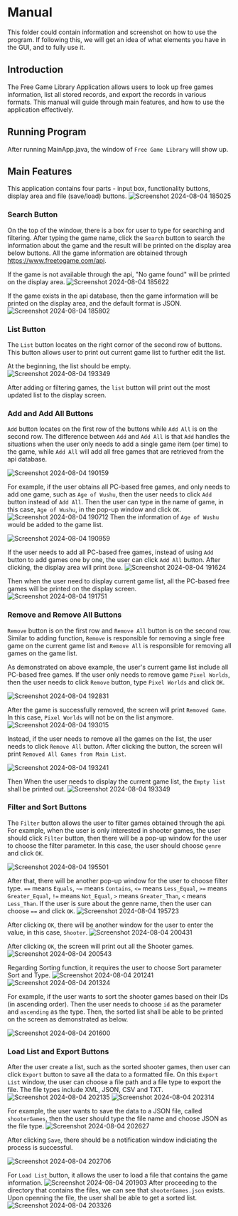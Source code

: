 # Manual

This folder could contain information and screenshot on how to use the program.  If following this, we will get
an idea of what elements you have in the GUI, and to fully use it. 

## Introduction

The Free Game Library Application allows users to look up free games information, list all stored records, and export the records in various formats. This manual will guide through main features, and how to use the application effectively.

## Running Program

After running MainApp.java, the window of `Free Game Library` will show up. 

## Main Features

This application contains four parts - input box, functionality buttons, display area and file (save/load) buttons. 
![Screenshot 2024-08-04 185025](https://github.com/user-attachments/assets/b3188be2-6ea1-4b8c-9f88-c79770944596)

### Search Button

On the top of the window, there is a box for user to type for searching and filtering. After typing the game name, click the `Search` button to search the information about the game and the result will be printed on the display area below buttons. All the game information are obtained through https://www.freetogame.com/api.

If the game is not available through the api, "No game found" will be printed on the display area.
![Screenshot 2024-08-04 185622](https://github.com/user-attachments/assets/d18c427e-1f03-4386-bc5e-e7cd96534070)

If the game exists in the api database, then the game information will be printed on the display area, and the default format is JSON.
![Screenshot 2024-08-04 185802](https://github.com/user-attachments/assets/6ed500b4-08f5-498d-a7f9-e13757f4cb64)

### List Button

The `List` button locates on the right cornor of the second row of buttons. This button allows user to print out current game list to further edit the list.

At the beginning, the list should be empty.
![Screenshot 2024-08-04 193349](https://github.com/user-attachments/assets/1cbdcd17-4bd6-4669-9f5a-2458f22d71d5)

After adding or filtering games, the `list` button will print out the most updated list to the display screen.

### Add and Add All Buttons

`Add` button locates on the first row of the buttons while `Add All` is on the second row. The difference between `Add` and `Add All` is that `Add` handles the situations when the user only needs to add a single game item (per time) to the game, while `Add All` will add all free games that are retrieved from the api database. 

![Screenshot 2024-08-04 190159](https://github.com/user-attachments/assets/eb8ae186-7352-4fe3-b57b-c74638053282)

For example, if the user obtains all PC-based free games, and only needs to add one game, such as `Age of Wushu`, then the user needs to click `Add` button instead of `Add All`. Then the user can type in the name of game, in this case, `Age of Wushu`, in the pop-up window and click `OK`.
![Screenshot 2024-08-04 190712](https://github.com/user-attachments/assets/ce9ec479-e622-49f4-b6f5-db8e01f4f095)
Then the information of `Age of Wushu` would be added to the game list.

![Screenshot 2024-08-04 190959](https://github.com/user-attachments/assets/e6e6aa77-97e3-4934-8f3c-10164370227e)

If the user needs to add all PC-based free games, instead of using `Add` button to add games one by one, the user can click `Add All` button. After clicking, the display area will print `Done`.
![Screenshot 2024-08-04 191624](https://github.com/user-attachments/assets/d7d5ca74-bf5c-4bef-beae-eb5ef7608166)

Then when the user need to display current game list, all the PC-based free games will be printed on the display screen.
![Screenshot 2024-08-04 191751](https://github.com/user-attachments/assets/0e31cf00-3423-4ccd-9316-4559433577af)

### Remove and Remove All Buttons

`Remove` button is on the first row and `Remove All` button is on the second row. Similar to adding function, `Remove` is responsible for removing a single free game on the current game list and `Remove All` is responsible for removing all games on the game list. 

As demonstrated on above example, the user's current game list include all PC-based free games. If the user only needs to remove game `Pixel Worlds`, then the user needs to click `Remove` button, type `Pixel Worlds` and click `OK`.

![Screenshot 2024-08-04 192831](https://github.com/user-attachments/assets/f9d2d404-3768-45b4-a98d-126898a19050)

After the game is successfully removed, the screen will print `Removed Game`. In this case, `Pixel Worlds` will not be on the list anymore.
![Screenshot 2024-08-04 193015](https://github.com/user-attachments/assets/82cf3e0b-3349-4db5-a745-08486bd7e2b0)

Instead, if the user needs to remove all the games on the list, the user needs to click `Remove All` button. After clicking the button, the screen will print `Removed All Games from Main List`.

![Screenshot 2024-08-04 193241](https://github.com/user-attachments/assets/0f2ebe16-564f-41f5-b734-48c9a1d62252)

Then When the user needs to display the current game list, the `Empty list` shall be printed out.
![Screenshot 2024-08-04 193349](https://github.com/user-attachments/assets/1cbdcd17-4bd6-4669-9f5a-2458f22d71d5)

### Filter and Sort Buttons

The `Filter` button allows the user to filter games obtained through the api. For example, when the user is only interested in shooter games, the user should click `Filter` button, then there will be a pop-up window for the user to choose the filter parameter. In this case, the user should choose `genre` and click `OK`.

![Screenshot 2024-08-04 195501](https://github.com/user-attachments/assets/23ae028f-885b-4496-bdb7-a9484e73bc63)

After that, there will be another pop-up window for the user to choose filter type. `==` means `Equals`, `~=` means `Contains`, `<=` means `Less_Equal`, `>=` means `Greater_Equal`, `!=` means `Not_Equal`, `>` means `Greater_Than`, `<` means `Less_Than`. If the user is sure about the genre name, then the user can choose `==` and click `OK`.
![Screenshot 2024-08-04 195723](https://github.com/user-attachments/assets/56becd23-4e94-49ce-9a62-27139dcd1a9a)

After clicking `OK`, there will be another window for the user to enter the value, in this case, `Shooter`.
![Screenshot 2024-08-04 200431](https://github.com/user-attachments/assets/f0d05b34-956c-4614-9927-70000ec71537)

After clicking `OK`, the screen will print out all the Shooter games.
![Screenshot 2024-08-04 200543](https://github.com/user-attachments/assets/c49a83bd-309f-4abf-ace6-481eecb9e721)

Regarding Sorting function, it requires the user to choose Sort parameter Sort and Type.
![Screenshot 2024-08-04 201241](https://github.com/user-attachments/assets/c6c9df4a-f879-4130-a2cf-fa863cb3aed2)
![Screenshot 2024-08-04 201324](https://github.com/user-attachments/assets/10d8003d-3192-42eb-af10-34c82f508c91)

For example, if the user wants to sort the shooter games based on their IDs (in ascending order). Then the user needs to choose `id` as the parameter and `ascending` as the type. Then, the sorted list shall be able to be printed on the screen as demonstrated as below.

![Screenshot 2024-08-04 201600](https://github.com/user-attachments/assets/06649ce9-372c-47a4-aa73-713a59398893)

### Load List and Export Buttons

After the user create a list, such as the sorted shooter games, then user can click `Export` button to save all the data to a formatted file. On this `Export List` window, the user can choose a file path and a file type to export the file. The file types include XML, JSON, CSV and TXT.
![Screenshot 2024-08-04 202135](https://github.com/user-attachments/assets/3a6410d9-b289-4fa3-a452-ad5f5941f39b)
![Screenshot 2024-08-04 202314](https://github.com/user-attachments/assets/8fb14e14-823b-4020-b596-09d6ef1902dd)

For example, the user wants to save the data to a JSON file, called `shooterGames`, then the user should type the file name and choose JSON as the file type.
![Screenshot 2024-08-04 202627](https://github.com/user-attachments/assets/f70fa482-1036-4f82-a5e6-178769fe6a68)

After clicking `Save`, there should be a notification window indiciating the process is successful.

![Screenshot 2024-08-04 202706](https://github.com/user-attachments/assets/c3494966-e2e8-4fd0-a9b0-e22abf4b4565)

For `Load List` button, it allows the user to load a file that contains the game information.
![Screenshot 2024-08-04 201903](https://github.com/user-attachments/assets/3a8e9fe2-c05b-4c7c-ae84-76ba051f07d1)
After proceeding to the directory that contains the files, we can see that `shooterGames.json` exists. Upon openning the file, the user shall be able to get a sorted list.
![Screenshot 2024-08-04 203326](https://github.com/user-attachments/assets/3ac95e70-2386-48e4-a99d-030b813c6787)